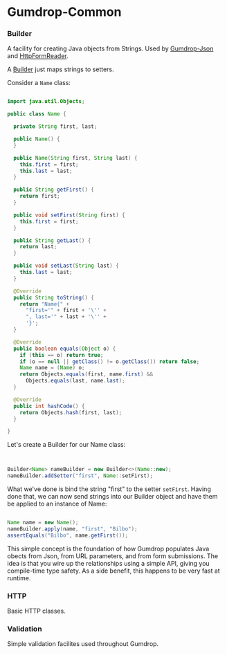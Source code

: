 # Gumdrop-Common

### Builder

A facility for creating Java objects from Strings. Used by [Gumdrop-Json](../gumdrop.json/) and
[HttpFormReader](../gumdrop.web/gumdrop/web/http/HttpFormReader.java).

A [Builder](gumdrop/common/builder/Builder.java) just maps strings to setters.

Consider a `Name` class:

```java

import java.util.Objects;

public class Name {

  private String first, last;

  public Name() {
  }

  public Name(String first, String last) {
    this.first = first;
    this.last = last;
  }

  public String getFirst() {
    return first;
  }

  public void setFirst(String first) {
    this.first = first;
  }

  public String getLast() {
    return last;
  }

  public void setLast(String last) {
    this.last = last;
  }

  @Override
  public String toString() {
    return "Name{" +
      "first='" + first + '\'' +
      ", last='" + last + '\'' +
      '}';
  }

  @Override
  public boolean equals(Object o) {
    if (this == o) return true;
    if (o == null || getClass() != o.getClass()) return false;
    Name name = (Name) o;
    return Objects.equals(first, name.first) &&
      Objects.equals(last, name.last);
  }

  @Override
  public int hashCode() {
    return Objects.hash(first, last);
  }

}

```

Let's create a Builder for our Name class:

```java


Builder<Name> nameBuilder = new Builder<>(Name::new);
nameBuilder.addSetter("first", Name::setFirst);

```

What we've done is bind the string "first" to the setter `setFirst`. Having done that, we can now send strings into our
Builder object and have them be applied to an instance of Name:

```java

Name name = new Name();
nameBuilder.apply(name, "first", "Bilbo");
assertEquals("Bilbo", name.getFirst());

```

This simple concept is the foundation of how Gumdrop populates Java obects from Json, from URL parameters, and from
form submissions. The idea is that you wire up the relationships using a simple API, giving you compile-time type safety.
As a side benefit, this happens to be very fast at runtime.

### HTTP

Basic HTTP classes.

### Validation

Simple validation facilites used throughout Gumdrop.
